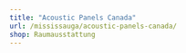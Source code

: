 ```yaml
---
title: "Acoustic Panels Canada"
url: /mississauga/acoustic-panels-canada/
shop: Raumausstattung
---
```

